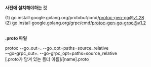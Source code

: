 **사전에 설치해야하는 것**

(1) go install google.golang.org/protobuf/cmd/protoc-gen-go@v1.28 <br>
(2) go install google.golang.org/grpc/cmd/protoc-gen-go-grpc@v1.2<br>
<br>

**.proto 파일**

protoc --go_out=. --go_opt=paths=source_relative \
    --go-grpc_out=. --go-grpc_opt=paths=source_relative \
    [.proto가 담겨 있는 폴더 이름]/[name].proto
